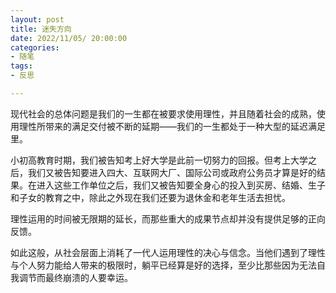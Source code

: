 ```yaml
---
layout: post
title: 迷失方向
date: 2022/11/05/ 20:00:00
categories:
- 随笔
tags:
- 反思

---
```


现代社会的总体问题是我们的一生都在被要求使用理性，并且随着社会的成熟，使用理性所带来的满足交付被不断的延期——我们的一生都处于一种大型的延迟满足里。

小初高教育时期，我们被告知考上好大学是此前一切努力的回报。但考上大学之后，我们又被告知要进入四大、互联网大厂、国际公司或政府公务员才算是好的结果。在进入这些工作单位之后，我们又被告知要全身心的投入到买房、结婚、生子和子女的教育之中，除此之外现在我们还要为退休金和老年生活去担忧。

理性运用的时间被无限期的延长，而那些重大的成果节点却并没有提供足够的正向反馈。

如此这般，从社会层面上消耗了一代人运用理性的决心与信念。当他们遇到了理性与个人努力能给人带来的极限时，躺平已经算是好的选择，至少比那些因为无法自我调节而最终崩溃的人要幸运。



